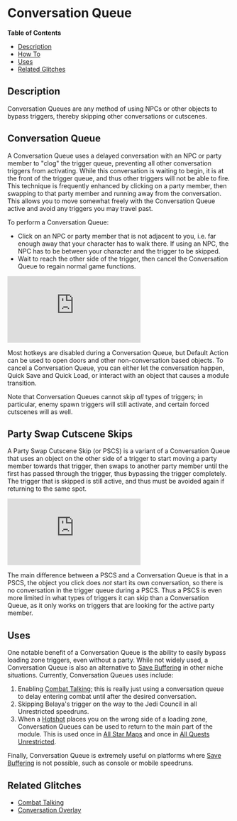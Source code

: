 

# Conversation Queue

**Table of Contents**
- [Description](#description)
- [How To](#conversation-queue)
- [Uses](#uses)
- [Related Glitches](#related-glitches)

## Description

Conversation Queues are any method of using NPCs or other objects to bypass triggers, thereby skipping other conversations or cutscenes.

## Conversation Queue

A Conversation Queue uses a delayed conversation with an NPC or party member to "clog" the trigger queue, preventing all other conversation triggers from activating.  While this conversation is waiting to begin, it is at the front of the trigger queue, and thus other triggers will not be able to fire.  This technique is frequently enhanced by clicking on a party member, then swapping to that party member and running away from the conversation.  This allows you to move somewhat freely with the Conversation Queue active and avoid any triggers you may travel past. 

To perform a Conversation Queue:

- Click on an NPC or party member that is not adjacent to you, i.e. far enough away that your character has to walk there.  If using an NPC, the NPC has to be between your character and the trigger to be skipped.
- Wait to reach the other side of the trigger, then cancel the Conversation Queue to regain normal game functions.

<div class="video-container">
    <iframe title="YouTube video player" src="https://www.youtube.com/embed/HxLLbAxPaEc" frameborder="0"></iframe>
</div>

Most hotkeys are disabled during a Conversation Queue, but Default Action can be used to open doors and other non-conversation based objects.  To cancel a Conversation Queue, you can either let the conversation happen, Quick Save and Quick Load, or interact with an object that causes a module transition.

Note that Conversation Queues cannot skip *all* types of triggers; in particular, enemy spawn triggers will still activate, and certain forced cutscenes will as well.

## Party Swap Cutscene Skips

A Party Swap Cutscene Skip (or PSCS) is a variant of a Conversation Queue that uses an object on the other side of a trigger to start moving a party member towards that trigger, then swaps to another party member until the first has passed through the trigger, thus bypassing the trigger completely. The trigger that is skipped is still active, and thus must be avoided again if returning to the same spot.  

<div class="video-container">
    <iframe title="YouTube video player" src="https://www.youtube.com/embed/nZQUi_n5nio" frameborder="0"></iframe>
</div>

The main difference between a PSCS and a Conversation Queue is that in a PSCS, the object you click does *not* start its own conversation, so there is no conversation in the trigger queue during a PSCS.  Thus a PSCS is even more limited in what types of triggers it can skip than a Conversation Queue, as it only works on triggers that are looking for the active party member.

## Uses

One notable benefit of a Conversation Queue is the ability to easily bypass loading zone triggers, even without a party.  While not widely used, a Conversation Queue is also an alternative to [Save Buffering](<Save Buffering>) in other niche situations.  Currently, Conversation Queues uses include:

1. Enabling [Combat Talking](<Combat Talking>); this is really just using a conversation queue to delay entering combat until after the desired conversation.
2. Skipping Belaya's trigger on the way to the Jedi Council in all Unrestricted speedruns.
3. When a [Hotshot](</kotor1/Major Glitches/Hotshot>) places you on the wrong side of a loading zone, Conversation Queues can be used to return to the main part of the module.  This is used once in [All Star Maps](</kotor1/Route Guides/All Star Maps>) and once in [All Quests Unrestricted](</kotor1/Route Guides/All Quests Unrestricted>).

Finally, Conversation Queue is extremely useful on platforms where [Save Buffering](<Save Buffering>) is not possible, such as console or mobile speedruns.

## Related Glitches

* [Combat Talking](<Combat Talking>)
* [Conversation Overlay](<Conversation Overlay>)
